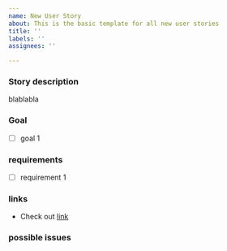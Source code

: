 ```yaml
---
name: New User Story
about: This is the basic template for all new user stories
title: ''
labels: ''
assignees: ''

---
```


### Story description
blablabla

### Goal
- [ ] goal 1

### requirements
- [ ] requirement 1

### links
- Check out [link](www.google.ch)

### possible issues
